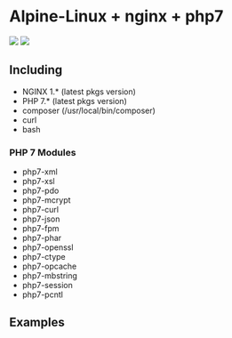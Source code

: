 # Alpine-Linux + nginx + php7

[![](https://images.microbadger.com/badges/image/abhijo89/alpine-nginx-php7.svg)](https://microbadger.com/images/abhijo89/alpine-nginx-php7 "Get your own image badge on microbadger.com")
[![](https://images.microbadger.com/badges/version/abhijo89/alpine-nginx-php7.svg)](https://microbadger.com/images/abhijo89/alpine-nginx-php7 "Get your own version badge on microbadger.com")

## Including
 - NGINX 1.* (latest pkgs version)
 - PHP 7.* (latest pkgs version)
 - composer (/usr/local/bin/composer)
 - curl
 - bash

### PHP 7 Modules
 - php7-xml
 - php7-xsl
 - php7-pdo
 - php7-mcrypt
 - php7-curl
 - php7-json
 - php7-fpm
 - php7-phar
 - php7-openssl
 - php7-ctype
 - php7-opcache
 - php7-mbstring
 - php7-session
 - php7-pcntl

## Examples

